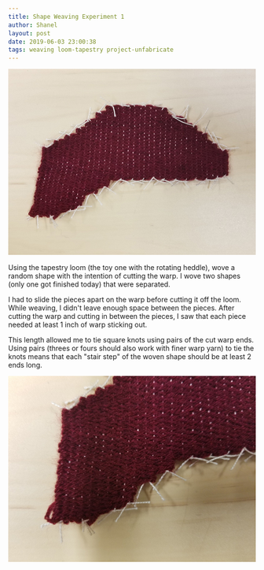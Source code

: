 ```yaml
---
title: Shape Weaving Experiment 1
author: Shanel
layout: post
date: 2019-06-03 23:00:38
tags: weaving loom-tapestry project-unfabricate
---
```


![Woven random shape finished with knots](/assets/img/shapeweaving1.jpg)

Using the tapestry loom (the toy one with the rotating heddle), wove a random shape with the intention of cutting the warp. I wove two shapes (only one got finished today) that were separated.

I had to slide the pieces apart on the warp before cutting it off the loom. While weaving, I didn't leave enough space between the pieces. After cutting the warp and cutting in between the pieces, I saw that each piece needed at least 1 inch of warp sticking out.

This length allowed me to tie square knots using pairs of the cut warp ends. Using pairs (threes or fours should also work with finer warp yarn) to tie the knots means that each "stair step" of the woven shape should be at least 2 ends long.

![Detail of woven random shape](/assets/img/shapeweaving1_detail.jpg)
